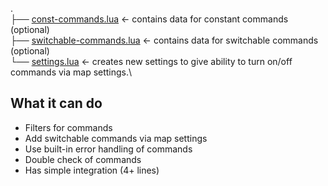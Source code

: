 .\
├── [const-commands.lua](../const-commands.lua) <- contains data for constant commands (optional)\
├── [switchable-commands.lua](../switchable-commands.lua) <- contains data for switchable commands (optional)\
└── [settings.lua](../settings.lua) <- creates new settings to give ability to turn on/off commands via map settings.\

What it can do
--------------

* Filters for commands
* Add switchable commands via map settings
* Use built-in error handling of commands
* Double check of commands
* Has simple integration (4+ lines)
